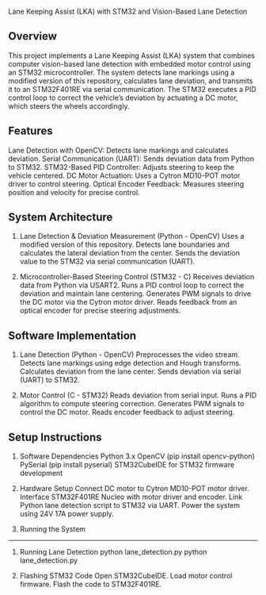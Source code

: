 Lane Keeping Assist (LKA) with STM32 and Vision-Based Lane Detection

Overview
----------------------------------------------------------------------------------------------------------------------------------------------------------------------------------------------------------------
This project implements a Lane Keeping Assist (LKA) system that combines computer vision-based lane detection with embedded motor control using an STM32 microcontroller. The system detects lane markings using a modified version of this repository, calculates lane deviation, and transmits it to an STM32F401RE via serial communication. The STM32 executes a PID control loop to correct the vehicle’s deviation by actuating a DC motor, which steers the wheels accordingly.

Features
----------------------------------------------------------------------------------------------------------------------------------------------------------------------------------------------------------------------
Lane Detection with OpenCV: Detects lane markings and calculates deviation.
Serial Communication (UART): Sends deviation data from Python to STM32.
STM32-Based PID Controller: Adjusts steering to keep the vehicle centered.
DC Motor Actuation: Uses a Cytron MD10-POT motor driver to control steering.
Optical Encoder Feedback: Measures steering position and velocity for precise control.


System Architecture
---------------------------------------------------------------------------------------------------------------------------------------------------------------------------------------------------------------------------
1. Lane Detection & Deviation Measurement (Python - OpenCV)
Uses a modified version of this repository.
Detects lane boundaries and calculates the lateral deviation from the center.
Sends the deviation value to the STM32 via serial communication (UART).

2. Microcontroller-Based Steering Control (STM32 - C)
Receives deviation data from Python via USART2.
Runs a PID control loop to correct the deviation and maintain lane centering.
Generates PWM signals to drive the DC motor via the Cytron motor driver.
Reads feedback from an optical encoder for precise steering adjustments.


Software Implementation
-------------------------------------------------------------------------------------------------------------------------------------------------------------------------------------------------------------------------------
1. Lane Detection (Python - OpenCV)
Preprocesses the video stream.
Detects lane markings using edge detection and Hough transforms.
Calculates deviation from the lane center.
Sends deviation via serial (UART) to STM32.

2. Motor Control (C - STM32)
Reads deviation from serial input.
Runs a PID algorithm to compute steering correction.
Generates PWM signals to control the DC motor.
Reads encoder feedback to adjust steering.


Setup Instructions
---------------------------------------------------------------------------------------------------------------------------------------------------------------------------------------------------------------------------------
1. Software Dependencies
Python 3.x
OpenCV (pip install opencv-python)
PySerial (pip install pyserial)
STM32CubeIDE for STM32 firmware development

2. Hardware Setup
Connect DC motor to Cytron MD10-POT motor driver.
Interface STM32F401RE Nucleo with motor driver and encoder.
Link Python lane detection script to STM32 via UART.
Power the system using 24V 17A power supply.

3. Running the System
---------------------------------------------------------------------------------------------------------------------------------------------------------------------------------------------------------------------------------
1. Running Lane Detection
python lane_detection.py
python lane_detection.py

2. Flashing STM32 Code
Open STM32CubeIDE.
Load motor control firmware.
Flash the code to STM32F401RE.



